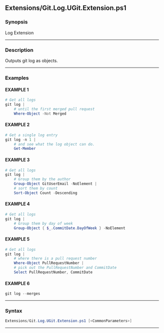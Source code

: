 
Extensions/Git.Log.UGit.Extension.ps1
-------------------------------------
### Synopsis
Log Extension

---
### Description

Outputs git log as objects.

---
### Examples
#### EXAMPLE 1
```PowerShell
# Get all logs
git log |
    # until the first merged pull request
    Where-Object -Not Merged
```

#### EXAMPLE 2
```PowerShell
# Get a single log entry
git log -n 1 |
    # and see what the log object can do.
    Get-Member
```

#### EXAMPLE 3
```PowerShell
# Get all logs
git log |
    # Group them by the author
    Group-Object GitUserEmail -NoElement |
    # sort them by count
    Sort-Object Count -Descending
```

#### EXAMPLE 4
```PowerShell
# Get all logs
git log |
    # Group them by day of week
    Group-Object { $_.CommitDate.DayOfWeek } -NoElement
```

#### EXAMPLE 5
```PowerShell
# Get all logs
git log |
    # where there is a pull request number
    Where-Object PullRequestNumber |
    # pick out the PullRequestNumber and CommitDate
    Select PullRequestNumber, CommitDate
```

#### EXAMPLE 6
```PowerShell
git log --merges
```

---
### Syntax
```PowerShell
Extensions/Git.Log.UGit.Extension.ps1 [<CommonParameters>]
```
---




